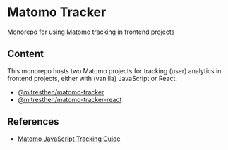 # Matomo Tracker

Monorepo for using Matomo tracking in frontend projects

## Content

This monorepo hosts two Matomo projects for tracking (user) analytics in frontend projects, either with (vanilla) JavaScript or React.

- [@mitresthen/matomo-tracker](https://github.com/mitresthen/matomo-tracker/tree/main/packages/js)
- [@mitresthen/matomo-tracker-react](https://github.com/mitresthen/matomo-tracker/tree/main/packages/react)

## References

- [Matomo JavaScript Tracking Guide](https://developer.matomo.org/guides/tracking-javascript-guide)
